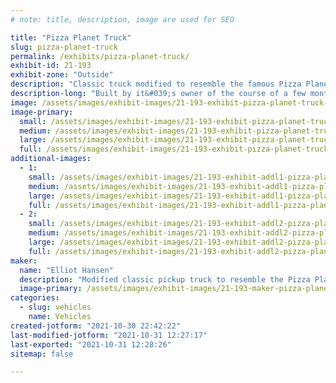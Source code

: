 ```yaml
---
# note: title, description, image are used for SEO

title: "Pizza Planet Truck"
slug: pizza-planet-truck
permalink: /exhibits/pizza-planet-truck/
exhibit-id: 21-193
exhibit-zone: "Outside"
description: "Classic truck modified to resemble the famous Pizza Planet Truck from Disney Pixar&#039;s Toy Story."
description-long: "Built by it&#039;s owner of the course of a few months the Pizza Planet truck brings a smile to everyone that sees it driving down the street. Keep an eye out and you might see something moving around in the bed. "
image: /assets/images/exhibit-images/21-193-exhibit-pizza-planet-truck-43-img-2316-6554-large.JPG
image-primary: 
  small: /assets/images/exhibit-images/21-193-exhibit-pizza-planet-truck-43-img-2316-6554-small.JPG
  medium: /assets/images/exhibit-images/21-193-exhibit-pizza-planet-truck-43-img-2316-6554-medium.JPG
  large: /assets/images/exhibit-images/21-193-exhibit-pizza-planet-truck-43-img-2316-6554-large.JPG
  full: /assets/images/exhibit-images/21-193-exhibit-pizza-planet-truck-43-img-2316-6554-full.JPG
additional-images: 
  - 1:
    small: /assets/images/exhibit-images/21-193-exhibit-addl1-pizza-planet-truck-img-2317-small.JPG
    medium: /assets/images/exhibit-images/21-193-exhibit-addl1-pizza-planet-truck-img-2317-medium.JPG
    large: /assets/images/exhibit-images/21-193-exhibit-addl1-pizza-planet-truck-img-2317-large.JPG
    full: /assets/images/exhibit-images/21-193-exhibit-addl1-pizza-planet-truck-img-2317-full.JPG
  - 2:
    small: /assets/images/exhibit-images/21-193-exhibit-addl2-pizza-planet-truck-img-2318-small.JPG
    medium: /assets/images/exhibit-images/21-193-exhibit-addl2-pizza-planet-truck-img-2318-medium.JPG
    large: /assets/images/exhibit-images/21-193-exhibit-addl2-pizza-planet-truck-img-2318-large.JPG
    full: /assets/images/exhibit-images/21-193-exhibit-addl2-pizza-planet-truck-img-2318-full.JPG
maker: 
  name: "Elliot Hansen"
  description: "Modified classic pickup truck to resemble the Pizza Planet Truck from Disney Pixar&#039;s Toy Story series. "
  image-primary: /assets/images/exhibit-images/21-193-maker-pizza-planet-truck-img-2316-medium.JPG
categories: 
  - slug: vehicles
    name: Vehicles
created-jotform: "2021-10-30 22:42:22"
last-modified-jotform: "2021-10-31 12:27:17"
last-exported: "2021-10-31 12:28:26"
sitemap: false

---
```

